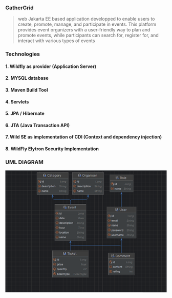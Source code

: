 ### GatherGrid


> web Jakarta EE based application developped to  enable users to create, promote, manage, and participate in events. This platform provides event organizers with a user-friendly way to plan and promote events, while participants can search for, register for, and interact with various types of events 
 

### Technologies

#### 1. Wildfly as provider (Application Server)
#### 2. MYSQL database
#### 3. Maven Build Tool
#### 4. Servlets
#### 5. JPA / Hibernate
#### 6. JTA (Java Transaction API)
#### 7. Wild SE as implementation of CDI (Context and dependency injection)
#### 8. WildFly Elytron Security Implementation 


### UML DIAGRAM

![class diagram](./UML/CLASS_DIAGRAM.png)

